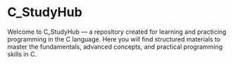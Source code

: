 # C_StudyHub
Welcome to C_StudyHub — a repository created for learning and practicing programming in the C language. Here you will find structured materials to master the fundamentals, advanced concepts, and practical programming skills in C.
